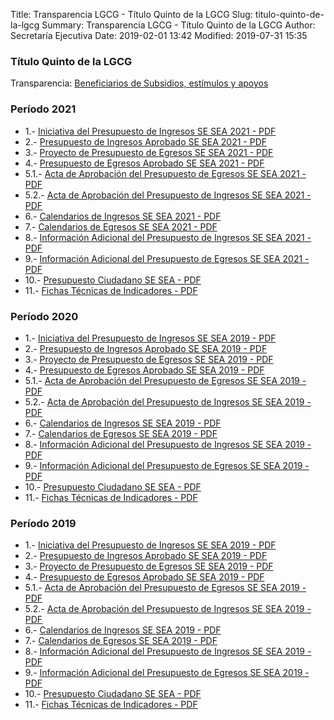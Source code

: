 Title: Transparencia LGCG - Título Quinto de la LGCG
Slug: titulo-quinto-de-la-lgcg
Summary: Transparencia LGCG - Título Quinto de la LGCG
Author: Secretaría Ejecutiva
Date: 2019-02-01 13:42
Modified: 2019-07-31 15:35


### Título Quinto de la LGCG

Transparencia: [Beneficiarios de Subsidios, estímulos y apoyos]({filename}/secretaria-ejecutiva/transparencia/art-21-16-beneficiarios-de-subsidios-estimulos-y-apoyos.md)

### Período 2021

* 1.- [Iniciativa del Presupuesto de Ingresos SE SEA 2021 - PDF](sesaec-presupuesto-ingresos-2021-iniciativa.pdf)
* 2.- [Presupuesto de Ingresos Aprobado SE SEA 2021 - PDF](ingresos-2021-aprobado.PDF)
* 3.- [Proyecto de Presupuesto de Egresos SE SEA 2021 - PDF](sesaec-presupuesto-egresos-2021-proyecto.pdf)
* 4.- [Presupuesto de Egresos Aprobado SE SEA 2021 - PDF](sesaec-presupuesto-egresos-2021-aprobado.pdf)
* 5.1.- [Acta de Aprobación del Presupuesto de Egresos SE SEA 2021 - PDF](sesaec-presupuesto-egresos-2021-aprobacion.pdf)
* 5.2.- [Acta de Aprobación del Presupuesto de Ingresos SE SEA 2021 - PDF](ingresos-2021-aprobacion.pdf)
* 6.- [Calendarios de Ingresos SE SEA 2021 - PDF](sesaec-ingresos-2021-calendarios.pdf)
* 7.- [Calendarios de Egresos SE SEA 2021 - PDF](sesaec-egresos-2021-calendarios.pdf)
* 8.- [Información Adicional del Presupuesto de Ingresos SE SEA 2021 - PDF](sesaec-presupuesto-ingresos-2021-informacion-adicional.pdf)
* 9.- [Información Adicional del Presupuesto de Egresos SE SEA 2021 - PDF](sesaec-presupuesto-egresos-2021-informacion-adicional.pdf)
* 10.- [Presupuesto Ciudadano SE SEA - PDF](sesaec-presupuesto-ciudadano-2021.pdf)
* 11.- [Fichas Técnicas de Indicadores - PDF](sesaec-indicadores-2021-fichas-tecnicas.pdf)

### Período 2020

* 1.- [Iniciativa del Presupuesto de Ingresos SE SEA 2019 - PDF](sesaec-presupuesto-ingresos-2019-iniciativa.pdf)
* 2.- [Presupuesto de Ingresos Aprobado SE SEA 2019 - PDF](sesaec-presupuesto-ingresos-2019-aprobado.pdf)
* 3.- [Proyecto de Presupuesto de Egresos SE SEA 2019 - PDF](sesaec-presupuesto-egresos-2019-proyecto.pdf)
* 4.- [Presupuesto de Egresos Aprobado SE SEA 2019 - PDF](sesaec-presupuesto-egresos-2019-aprobado.pdf)
* 5.1.- [Acta de Aprobación del Presupuesto de Egresos SE SEA 2019 - PDF](sesaec-presupuesto-egresos-2019-aprobacion.pdf)
* 5.2.- [Acta de Aprobación del Presupuesto de Ingresos SE SEA 2019 - PDF](sesaec-presupuesto-ingresos-2019-aprobacion.pdf)
* 6.- [Calendarios de Ingresos SE SEA 2019 - PDF](sesaec-ingresos-2019-calendarios.pdf)
* 7.- [Calendarios de Egresos SE SEA 2019 - PDF](sesaec-egresos-2019-calendarios.pdf)
* 8.- [Información Adicional del Presupuesto de Ingresos SE SEA 2019 - PDF](sesaec-presupuesto-ingresos-2019-informacion-adicional.pdf)
* 9.- [Información Adicional del Presupuesto de Egresos SE SEA 2019 - PDF](sesaec-presupuesto-egresos-2019-informacion-adicional.pdf)
* 10.- [Presupuesto Ciudadano SE SEA - PDF](sesaec-presupuesto-ciudadano-2019.pdf)
* 11.- [Fichas Técnicas de Indicadores - PDF](sesaec-indicadores-2019-fichas-tecnicas.pdf)

### Período 2019

* 1.- [Iniciativa del Presupuesto de Ingresos SE SEA 2019 - PDF](sesaec-presupuesto-ingresos-2019-iniciativa.pdf)
* 2.- [Presupuesto de Ingresos Aprobado SE SEA 2019 - PDF](sesaec-presupuesto-ingresos-2019-aprobado.pdf)
* 3.- [Proyecto de Presupuesto de Egresos SE SEA 2019 - PDF](sesaec-presupuesto-egresos-2019-proyecto.pdf)
* 4.- [Presupuesto de Egresos Aprobado SE SEA 2019 - PDF](sesaec-presupuesto-egresos-2019-aprobado.pdf)
* 5.1.- [Acta de Aprobación del Presupuesto de Egresos SE SEA 2019 - PDF](sesaec-presupuesto-egresos-2019-aprobacion.pdf)
* 5.2.- [Acta de Aprobación del Presupuesto de Ingresos SE SEA 2019 - PDF](sesaec-presupuesto-ingresos-2019-aprobacion.pdf)
* 6.- [Calendarios de Ingresos SE SEA 2019 - PDF](sesaec-ingresos-2019-calendarios.pdf)
* 7.- [Calendarios de Egresos SE SEA 2019 - PDF](sesaec-egresos-2019-calendarios.pdf)
* 8.- [Información Adicional del Presupuesto de Ingresos SE SEA 2019 - PDF](sesaec-presupuesto-ingresos-2019-informacion-adicional.pdf)
* 9.- [Información Adicional del Presupuesto de Egresos SE SEA 2019 - PDF](sesaec-presupuesto-egresos-2019-informacion-adicional.pdf)
* 10.- [Presupuesto Ciudadano SE SEA - PDF](sesaec-presupuesto-ciudadano-2019.pdf)
* 11.- [Fichas Técnicas de Indicadores - PDF](sesaec-indicadores-2019-fichas-tecnicas.pdf)
